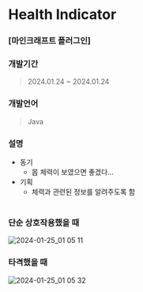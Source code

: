 # Health Indicator
### [마인크래프트 플러그인]
 
### 개발기간
 > 2024.01.24 ~ 2024.01.24 <br>
 
 ### 개발언어
 > Java
 
 ### 설명
 + 동기
   + 몹 체력이 보였으면 좋겠다... <br>
 + 기획
   + 체력과 관련된 정보를 알려주도록 함 <br><br>

### 단순 상호작용했을 때
![2024-01-25_01 05 11](https://github.com/Link-State/HealthIndicator/assets/60739875/259dbd51-4412-4aa7-8d62-886eff64550b)


### 타격했을 때
![2024-01-25_01 05 32](https://github.com/Link-State/HealthIndicator/assets/60739875/e69f74f9-596e-437d-99b8-a9b22d30143e)
